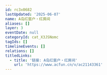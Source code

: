 ```yaml
---
id: rc3x0682
lastUpdated: '2025-06-07'
name: A岛红窗户・红房间
aliases: []
layer: 3
eventDate: null
categoryId: cat_X3JSNomc
tagIds: []
timelineEvents: []
relations: []
titledLinks:
  - title: '链接: A岛红窗户・红房间'
    url: 'https://www.acfun.cn/v/ac21143361'
---
```



